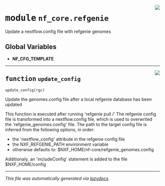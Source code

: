 <!-- markdownlint-disable -->

<a href="../../nf_core/refgenie.py#L0"><img align="right" style="float:right;" src="https://img.shields.io/badge/-source-cccccc?style=flat-square"></a>

# <kbd>module</kbd> `nf_core.refgenie`
Update a nextflow.config file with refgenie genomes 

**Global Variables**
---------------
- **NF_CFG_TEMPLATE**

---

<a href="../../nf_core/refgenie.py#L142"><img align="right" style="float:right;" src="https://img.shields.io/badge/-source-cccccc?style=flat-square"></a>

## <kbd>function</kbd> `update_config`

```python
update_config(rgc)
```

Update the genomes.config file after a local refgenie database has been updated 

This function is executed after running 'refgenie pull <genome>/<asset>' The refgenie config file is transformed into a nextflow.config file, which is used to overwrited the 'refgenie_genomes.config' file. The path to the target  config file is inferred from the following options, in order: 


- the 'nextflow_config' attribute in the refgenie config file 
- the NXF_REFGENIE_PATH environment variable 
- otherwise defaults to: $NXF_HOME/nf-core/refgenie_genomes.config 

Additionaly, an 'includeConfig' statement is added to the file $NXF_HOME/config 




---

_This file was automatically generated via [lazydocs](https://github.com/ml-tooling/lazydocs)._
